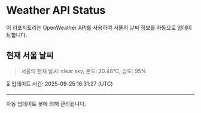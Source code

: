 
# Weather API Status

이 리포지토리는 OpenWeather API를 사용하여 서울의 날씨 정보를 자동으로 업데이트합니다.

## 현재 서울 날씨
> 서울의 현재 날씨: clear sky, 온도: 20.48°C, 습도: 95%

⏳ 업데이트 시간: 2025-09-25 16:31:27 (UTC)

---
자동 업데이트 봇에 의해 관리됩니다.
